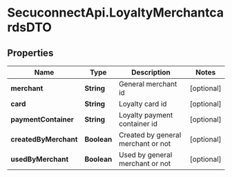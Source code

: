 # SecuconnectApi.LoyaltyMerchantcardsDTO

## Properties
Name | Type | Description | Notes
------------ | ------------- | ------------- | -------------
**merchant** | **String** | General merchant id | [optional] 
**card** | **String** | Loyalty card id | [optional] 
**paymentContainer** | **String** | Loyalty payment container id | [optional] 
**createdByMerchant** | **Boolean** | Created by general merchant or not | [optional] 
**usedByMerchant** | **Boolean** | Used by general merchant or not | [optional] 


